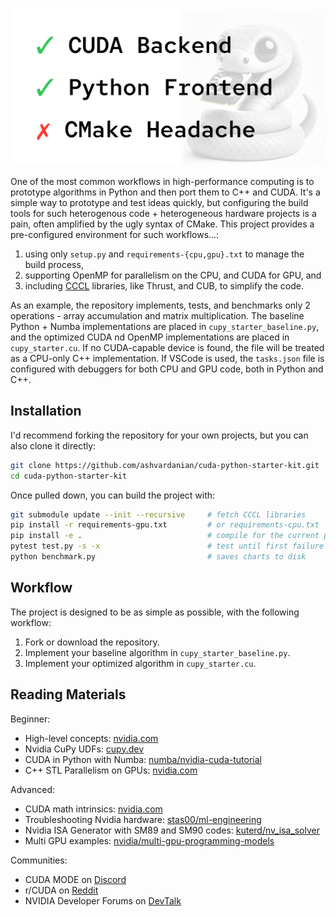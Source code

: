 ![CUDA Python Starter Kit Thumbnail](https://github.com/ashvardanian/ashvardanian/blob/master/repositories/cuda-python-starter-kit.jpg?raw=true)

One of the most common workflows in high-performance computing is to prototype algorithms in Python and then port them to C++ and CUDA.
It's a simple way to prototype and test ideas quickly, but configuring the build tools for such heterogenous code + heterogeneous hardware projects is a pain, often amplified by the ugly syntax of CMake.
This project provides a pre-configured environment for such workflows...:

1. using only `setup.py` and `requirements-{cpu,gpu}.txt` to manage the build process,
2. supporting OpenMP for parallelism on the CPU, and CUDA for GPU, and
3. including [CCCL](https://github.com/NVIDIA/cccl) libraries, like Thrust, and CUB, to simplify the code.

As an example, the repository implements, tests, and benchmarks only 2 operations - array accumulation and matrix multiplication.
The baseline Python + Numba implementations are placed in `cupy_starter_baseline.py`, and the optimized CUDA nd OpenMP implementations are placed in `cupy_starter.cu`.
If no CUDA-capable device is found, the file will be treated as a CPU-only C++ implementation.
If VSCode is used, the `tasks.json` file is configured with debuggers for both CPU and GPU code, both in Python and C++.

## Installation

I'd recommend forking the repository for your own projects, but you can also clone it directly:

```bash
git clone https://github.com/ashvardanian/cuda-python-starter-kit.git
cd cuda-python-starter-kit
```

Once pulled down, you can build the project with:

```bash
git submodule update --init --recursive     # fetch CCCL libraries
pip install -r requirements-gpu.txt         # or requirements-cpu.txt
pip install -e .                            # compile for the current platform
pytest test.py -s -x                        # test until first failure
python benchmark.py                         # saves charts to disk
```

## Workflow

The project is designed to be as simple as possible, with the following workflow:

1. Fork or download the repository.
2. Implement your baseline algorithm in `cupy_starter_baseline.py`.
3. Implement your optimized algorithm in `cupy_starter.cu`.

## Reading Materials

Beginner:

- High-level concepts: [nvidia.com](https://developer.nvidia.com/blog/even-easier-introduction-cuda/)
- Nvidia CuPy UDFs: [cupy.dev](https://docs.cupy.dev/en/stable/user_guide/kernel.html)
- CUDA in Python with Numba: [numba/nvidia-cuda-tutorial](https://github.com/numba/nvidia-cuda-tutorial)
- C++ STL Parallelism on GPUs: [nvidia.com](https://developer.nvidia.com/blog/accelerating-standard-c-with-gpus-using-stdpar/)

Advanced:

- CUDA math intrinsics: [nvidia.com](https://docs.nvidia.com/cuda/cuda-math-api/index.html)
- Troubleshooting Nvidia hardware: [stas00/ml-engineering](https://github.com/stas00/ml-engineering/blob/master/compute/accelerator/nvidia/debug.md)
- Nvidia ISA Generator with SM89 and SM90 codes: [kuterd/nv_isa_solver](https://github.com/kuterd/nv_isa_solver)
- Multi GPU examples: [nvidia/multi-gpu-programming-models](https://github.com/NVIDIA/multi-gpu-programming-models)

Communities:

- CUDA MODE on [Discord](https://discord.com/invite/cudamode)
- r/CUDA on [Reddit](https://www.reddit.com/r/CUDA/)
- NVIDIA Developer Forums on [DevTalk](https://forums.developer.nvidia.com)

